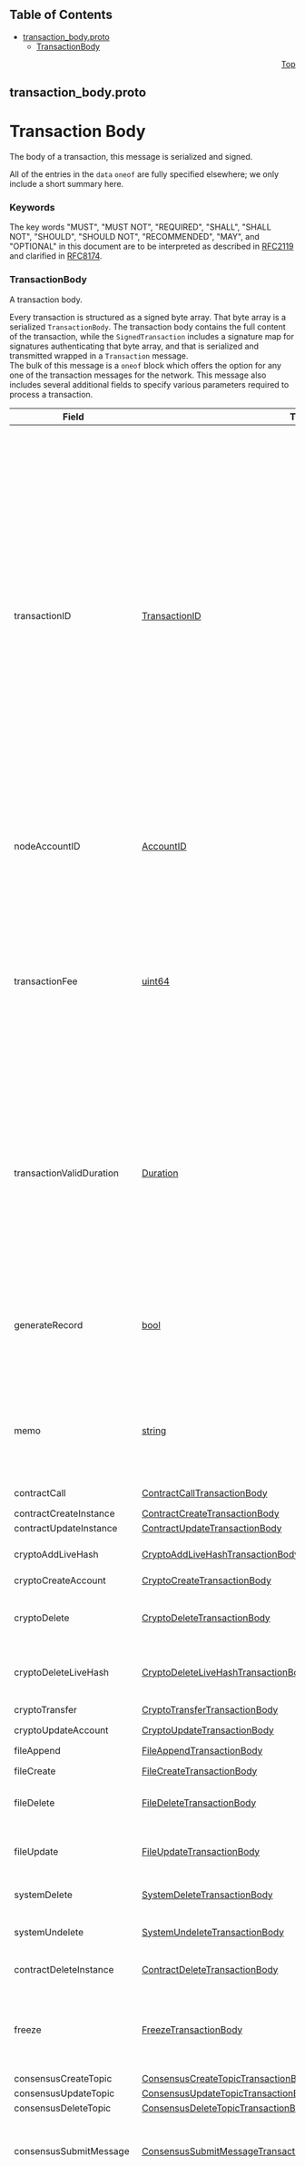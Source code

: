 ## Table of Contents

- [transaction_body.proto](#transaction_body-proto)
    - [TransactionBody](#proto-TransactionBody)
  



<a name="transaction_body-proto"></a>
<p align="right"><a href="#top">Top</a></p>

## transaction_body.proto
# Transaction Body
The body of a transaction, this message is serialized and signed.

All of the entries in the `data` `oneof` are fully specified elsewhere;
we only include a short summary here.

### Keywords
The key words "MUST", "MUST NOT", "REQUIRED", "SHALL", "SHALL NOT",
"SHOULD", "SHOULD NOT", "RECOMMENDED", "MAY", and "OPTIONAL" in this
document are to be interpreted as described in
[RFC2119](https://www.ietf.org/rfc/rfc2119) and clarified in
[RFC8174](https://www.ietf.org/rfc/rfc8174).


<a name="proto-TransactionBody"></a>

### TransactionBody
A transaction body.

Every transaction is structured as a signed byte array. That byte array
is a serialized `TransactionBody`.  The transaction body contains the full
content of the transaction, while the `SignedTransaction` includes a
signature map for signatures authenticating that byte array, and that is
serialized and transmitted wrapped in a `Transaction` message.<br/>
The bulk of this message is a `oneof` block which offers the option for
any one of the transaction messages for the network.
This message also includes several additional fields to specify
various parameters required to process a transaction.


| Field | Type | Description |
| ----- | ---- | ----------- |
| transactionID | [TransactionID](#proto-TransactionID) | A transaction identifier.<br/> Each transaction is uniquely identified by its transaction identifier. <p> Each transaction identifier MUST be unique.<br/> Multiple transactions MAY be submitted with the same transaction identifier, but all except the first SHALL be rejected as duplicate transactions.<br/> This identifier MUST specify a `payer` account to be charged all fees associated with the transaction.<br/> This identifier MUST specify a "valid start time".<br/> The "valid start time" MUST be strictly _earlier_ than the current network consensus time.<br/> The "valid start time" MUST NOT be more than the current network configuration value for `transaction.maxValidDuration` seconds before the current network consensus time.<br/> This identifier MUST NOT set the `scheduled` flag.<br/> This identifier MUST NOT set a nonce value. |
| nodeAccountID | [AccountID](#proto-AccountID) | A node account identifier. <p> This MUST identify the account of the consensus node to which this transaction is submitted. |
| transactionFee | [uint64](#uint64) | A maximum transaction fee, in tinybar. <p> The network SHALL NOT charge a transaction fee that exceeds this amount.<br/> The network MAY charge up to this amount, and reject the transaction, if the amount offered is insufficient to cover the required fees.<br/> The network MAY charge a minimum fee equal to 80% of the amount offered if the amount offered is much larger than the required fees. |
| transactionValidDuration | [Duration](#proto-Duration) | A maximum duration in which to execute this transaction. <p> This transaction SHALL be rejected as expired if the valid start time, extended by this duration, is less than the current network consensus time when the transaction is submitted.<br/> This transaction SHALL be rejected with an invalid duration if this value is greater than the current network configuration value for `transaction.maxValidDuration`. |
| generateRecord | [bool](#bool) | **Deprecated.** Records are always generated.<br/> Obsolete option to not generate a record. <p> This flag SHALL be ignored. Every transaction SHALL generate a record, or block stream equivalent. |
| memo | [string](#string) | A short description for this transaction. <p> This value, if set, MUST NOT exceed `transaction.maxMemoUtf8Bytes` (default 100) bytes when encoded as UTF-8. |
| contractCall | [ContractCallTransactionBody](#proto-ContractCallTransactionBody) | Call a function defined on a smart contract. |
| contractCreateInstance | [ContractCreateTransactionBody](#proto-ContractCreateTransactionBody) | Create a smart contract. |
| contractUpdateInstance | [ContractUpdateTransactionBody](#proto-ContractUpdateTransactionBody) | Update a smart contract. |
| cryptoAddLiveHash | [CryptoAddLiveHashTransactionBody](#proto-CryptoAddLiveHashTransactionBody) | **Deprecated.** An obsolete, and unsupported, operation to add a "live hash" to an account. |
| cryptoCreateAccount | [CryptoCreateTransactionBody](#proto-CryptoCreateTransactionBody) | Create a new Hedera account. |
| cryptoDelete | [CryptoDeleteTransactionBody](#proto-CryptoDeleteTransactionBody) | Delete an Hedera account.<br/> This will mark the account as deleted, and transfer all remaining HBAR to a receiver account. |
| cryptoDeleteLiveHash | [CryptoDeleteLiveHashTransactionBody](#proto-CryptoDeleteLiveHashTransactionBody) | **Deprecated.** An obsolete, and unsupported, operation to remove a "live hash" from an account. |
| cryptoTransfer | [CryptoTransferTransactionBody](#proto-CryptoTransferTransactionBody) | Transfer HBAR between accounts. |
| cryptoUpdateAccount | [CryptoUpdateTransactionBody](#proto-CryptoUpdateTransactionBody) | Modify an Hedera account. |
| fileAppend | [FileAppendTransactionBody](#proto-FileAppendTransactionBody) | Append data to the end of a file. |
| fileCreate | [FileCreateTransactionBody](#proto-FileCreateTransactionBody) | Create a new file. |
| fileDelete | [FileDeleteTransactionBody](#proto-FileDeleteTransactionBody) | Delete a file.<br/> This will remove the content of the file, and mark the file as deleted. |
| fileUpdate | [FileUpdateTransactionBody](#proto-FileUpdateTransactionBody) | Modify a file.<br/> This may modify any metadata, and/or _replace_ the content. |
| systemDelete | [SystemDeleteTransactionBody](#proto-SystemDeleteTransactionBody) | Delete a file as an Hedera administrative function.<br/> This is a privileged operation. |
| systemUndelete | [SystemUndeleteTransactionBody](#proto-SystemUndeleteTransactionBody) | Restore a file deleted via `systemDelete`.<br/> This is a privileged operation. |
| contractDeleteInstance | [ContractDeleteTransactionBody](#proto-ContractDeleteTransactionBody) | Delete a smart contract and transfer remaining balance to a specified account. |
| freeze | [FreezeTransactionBody](#proto-FreezeTransactionBody) | Freeze the network.<br/> This is actually several possible operations, and the caller should examine the "freeze service" for more detail.<br/> This is a privileged operation. |
| consensusCreateTopic | [ConsensusCreateTopicTransactionBody](#proto-ConsensusCreateTopicTransactionBody) | Create a topic. |
| consensusUpdateTopic | [ConsensusUpdateTopicTransactionBody](#proto-ConsensusUpdateTopicTransactionBody) | Update a topic. |
| consensusDeleteTopic | [ConsensusDeleteTopicTransactionBody](#proto-ConsensusDeleteTopicTransactionBody) | Delete a topic. |
| consensusSubmitMessage | [ConsensusSubmitMessageTransactionBody](#proto-ConsensusSubmitMessageTransactionBody) | Submit a message to a topic.<br/> A message may be "chunked", and submitted in parts, if the total message size exceeds the limit for a single transaction. |
| uncheckedSubmit | [UncheckedSubmitBody](#proto-UncheckedSubmitBody) | Unsupported system transaction. <p> This transaction MAY be implemented in testing networks, but SHALL NOT be enabled or supported in production environments.<br/> Clients MUST NOT call this method, and any such transaction SHALL be rejected.<br/> A network MAY choose to charge punitive fees for attempting to execute an `uncheckedSubmit`. |
| tokenCreation | [TokenCreateTransactionBody](#proto-TokenCreateTransactionBody) | Create a new Hedera token. |
| tokenFreeze | [TokenFreezeAccountTransactionBody](#proto-TokenFreezeAccountTransactionBody) | Freeze an account with respect to a token.<br/> A frozen account cannot transact in that token until unfrozen. |
| tokenUnfreeze | [TokenUnfreezeAccountTransactionBody](#proto-TokenUnfreezeAccountTransactionBody) | Unfreeze an account with respect to a token. |
| tokenGrantKyc | [TokenGrantKycTransactionBody](#proto-TokenGrantKycTransactionBody) | Grant KYC to an account with respect to a token.<br/> KYC is generally a "know your customer" assertion that a responsible entity has sufficient information to positively identify the account holder to relevant authorities. |
| tokenRevokeKyc | [TokenRevokeKycTransactionBody](#proto-TokenRevokeKycTransactionBody) | Revoke KYC from an account with respect to a token. |
| tokenDeletion | [TokenDeleteTransactionBody](#proto-TokenDeleteTransactionBody) | Delete an Hedera token.<br/> The token will be marked deleted. |
| tokenUpdate | [TokenUpdateTransactionBody](#proto-TokenUpdateTransactionBody) | Update an Hedera token.<br/> Depending on what fields are to be modified, the signature requirements will vary. See `TokenUpdateTransactionBody` for further detail. |
| tokenMint | [TokenMintTransactionBody](#proto-TokenMintTransactionBody) | Mint new tokens.<br/> All minted tokens will be delivered to the treasury account for the token type. The "mint key" for the token must sign this transaction. |
| tokenBurn | [TokenBurnTransactionBody](#proto-TokenBurnTransactionBody) | Burn tokens from the treasury account.<br/> The "burn key" for the token must sign this transaction. |
| tokenWipe | [TokenWipeAccountTransactionBody](#proto-TokenWipeAccountTransactionBody) | Wipe tokens from an account.<br/> This will remove a specified amount of fungible/common tokens or a specified list of non-fungible/unique serial numbered tokens of a given token type from an Hedera account. The removed tokens are _burned_ as if by a `tokenBurn` transaction.<br/> The "wipe key" for the token must sign this transaction. |
| tokenAssociate | [TokenAssociateTransactionBody](#proto-TokenAssociateTransactionBody) | Associate tokens to an account. |
| tokenDissociate | [TokenDissociateTransactionBody](#proto-TokenDissociateTransactionBody) | Dissociate tokens from an account. |
| scheduleCreate | [ScheduleCreateTransactionBody](#proto-ScheduleCreateTransactionBody) | Create a schedule.<br/> A schedule is a request to execute a specific transaction, included in the create body, in the future. The scheduled transaction may execute as soon as all signature requirements are met with the schedule create or a subsequent schedule sign transaction. A schedule may, alternatively, execute on expiration if long-term schedules are enabled and the schedule meets signature requirements at that time. |
| scheduleDelete | [ScheduleDeleteTransactionBody](#proto-ScheduleDeleteTransactionBody) | Delete a schedule.<br/> The schedule will be marked as deleted. |
| scheduleSign | [ScheduleSignTransactionBody](#proto-ScheduleSignTransactionBody) | Sign a schedule.<br/> Add one or more cryptographic keys to the list of keys that have signed a schedule, and which may serve to meet the signature requirements for the scheduled transaction. |
| token_fee_schedule_update | [TokenFeeScheduleUpdateTransactionBody](#proto-TokenFeeScheduleUpdateTransactionBody) | Update the custom fee schedule for a token.<br/> This transaction must be signed by the "fee schedule key" for the token. |
| token_pause | [TokenPauseTransactionBody](#proto-TokenPauseTransactionBody) | Pause a Token. <p> This transaction MUST be signed by the "pause key" for the token. |
| token_unpause | [TokenUnpauseTransactionBody](#proto-TokenUnpauseTransactionBody) | Unpause a Token. <p> This transaction MUST be signed by the "pause key" for the token. |
| cryptoApproveAllowance | [CryptoApproveAllowanceTransactionBody](#proto-CryptoApproveAllowanceTransactionBody) | Add one or more approved allowances for spenders to transfer the paying account's hbar or tokens. |
| cryptoDeleteAllowance | [CryptoDeleteAllowanceTransactionBody](#proto-CryptoDeleteAllowanceTransactionBody) | Delete one or more approvals for spenders to transfer the paying account's hbar or tokens. |
| ethereumTransaction | [EthereumTransactionBody](#proto-EthereumTransactionBody) | Perform an Ethereum encoded transaction. |
| node_stake_update | [NodeStakeUpdateTransactionBody](#proto-NodeStakeUpdateTransactionBody) | Update the staking information.<br/> This internal transaction is performed at the end of a staking period to complete staking calculations and indicate that new staking period has started. |
| util_prng | [UtilPrngTransactionBody](#proto-UtilPrngTransactionBody) | Provide a deterministic pseudorandom number based on network state. |
| token_update_nfts | [TokenUpdateNftsTransactionBody](#proto-TokenUpdateNftsTransactionBody) | Update one or more non-fungible/unique tokens.<br/> This will update metadata for one or more serial numbers within a collection (token type). |
| nodeCreate | [com.hedera.hapi.node.addressbook.NodeCreateTransactionBody](#com-hedera-hapi-node-addressbook-NodeCreateTransactionBody) | Create a new node in the network address book.<br/> This is a privileged operation. <p> This transaction SHALL create a new consensus node record and add that record to the network address book. |
| nodeUpdate | [com.hedera.hapi.node.addressbook.NodeUpdateTransactionBody](#com-hedera-hapi-node-addressbook-NodeUpdateTransactionBody) | Update a node in the network address book.<br/> This is a privileged operation. <p> This transaction SHALL update an existing consensus node record in the network address book. |
| nodeDelete | [com.hedera.hapi.node.addressbook.NodeDeleteTransactionBody](#com-hedera-hapi-node-addressbook-NodeDeleteTransactionBody) | Delete a node from the network address book.<br/> This is a privileged operation. <p> This transaction SHALL mark an existing consensus node record as deleted and remove that node from the network address book. |
| tokenReject | [TokenRejectTransactionBody](#proto-TokenRejectTransactionBody) | Reject and return a token to treasury.<br/> This transaction will transfer one or more tokens or token balances held by the requesting account to the treasury for each token type. <p> Each transfer MUST be one of the following: <ul> <li>A single non-fungible/unique token.</li> <li>The full balance held for a fungible/common token type.</li> </ul> When complete, the requesting account SHALL NOT hold the rejected tokens.<br/> Custom fees and royalties defined for the tokens rejected SHALL NOT be charged for this transaction. |
| tokenAirdrop | [TokenAirdropTransactionBody](#proto-TokenAirdropTransactionBody) | "Airdrop" tokens.<br/> This transaction sends tokens from one or more "sender" accounts to one or more "recipient" accounts. <p> If a recipient account cannot immediately receive the token(s) sent, a "pending" airdrop SHALL be created and MUST be claimed. |
| tokenCancelAirdrop | [TokenCancelAirdropTransactionBody](#proto-TokenCancelAirdropTransactionBody) | Cancel one or more "pending" airdrops that are not yet claimed. |
| tokenClaimAirdrop | [TokenClaimAirdropTransactionBody](#proto-TokenClaimAirdropTransactionBody) | Claim one or more "pending" airdrops. |
| tssMessage | [com.hedera.hapi.services.auxiliary.tss.TssMessageTransactionBody](#com-hedera-hapi-services-auxiliary-tss-TssMessageTransactionBody) | A transaction body for a `tssMessage` request. |
| tssVote | [com.hedera.hapi.services.auxiliary.tss.TssVoteTransactionBody](#com-hedera-hapi-services-auxiliary-tss-TssVoteTransactionBody) | A transaction body for a `tssVote` request. |
| tssShareSignature | [com.hedera.hapi.services.auxiliary.tss.TssShareSignatureTransactionBody](#com-hedera-hapi-services-auxiliary-tss-TssShareSignatureTransactionBody) | A transaction body for node signature as part of the Threshold Signature Scheme (TSS) processing. |
| tssEncryptionKey | [com.hedera.hapi.services.auxiliary.tss.TssEncryptionKeyTransactionBody](#com-hedera-hapi-services-auxiliary-tss-TssEncryptionKeyTransactionBody) | A transaction body for a 'tssEncryptionKey` request |
| state_signature_transaction | [com.hedera.hapi.platform.event.StateSignatureTransaction](#com-hedera-hapi-platform-event-StateSignatureTransaction) | A transaction body for signature of a state root hash gossiped to other nodes |





 <!-- end messages -->

 <!-- end enums -->

 <!-- end HasExtensions -->

 <!-- end services -->



